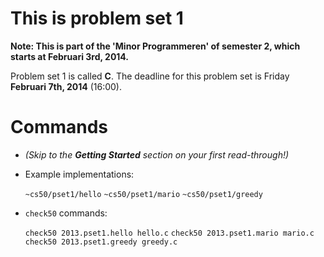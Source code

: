 # This is problem set 1

**Note: This is part of the 'Minor Programmeren' of semester 2, which starts at
Februari 3rd, 2014.**

Problem set 1 is called **C**.
The deadline for this problem set is Friday **Februari 7th, 2014** (16:00).

# Commands

* *(Skip to the __Getting Started__ section on your first read-through!)*

* Example implementations:

	`~cs50/pset1/hello`
	`~cs50/pset1/mario`
	`~cs50/pset1/greedy`

* `check50` commands:

	`check50 2013.pset1.hello hello.c`
	`check50 2013.pset1.mario mario.c`
	`check50 2013.pset1.greedy greedy.c`

